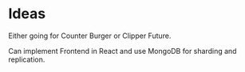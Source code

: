 # Ideas
Either going for Counter Burger or Clipper Future. 

Can implement Frontend in React and use MongoDB for sharding and replication.

